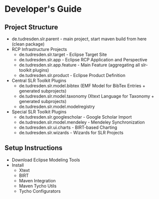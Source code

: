 # Developer's Guide #

## Project Structure ##

* de.tudresden.slr.parent - main project, start maven build from here (clean package)
* RCP Infrastructure Projects
  * de.tudresden.slr.target - Eclipse Target Site 
  * de.tudresden.slr.app - Eclipse RCP Application and Perspective
  * de.tudresden.slr.app.feature - Main Feature (aggregating all slr-toolkit plugins)
  * de.tudresden.slr.product - Eclipse Product Definition
* Central SLR Toolkit Plugins
  * de.tudresden.slr.model.bibtex (EMF Model for BibTex Entries + generated subprojects)
  * de.tudresden.slr.model.taxonomy (Xtext Language for Taxonomy + generated subprojects)
  * de.tudresden.slr.model.modelregistry
* Special SLR Toolkit Plugins
  * de.tudresden.slr.googlescholar - Google Scholar Import
  * de.tudresden.slr.model.mendeley - Mendeley Synchronization
  * de.tudresden.slr.ui.charts - BIRT-based Charting
  * de.tudresden.slr.wizards - Wizards for SLR Projects

## Setup Instructions ##

* Download Eclipse Modeling Tools
* Install 
  * Xtext
  * BIRT
  * Maven Integration
  * Maven Tycho Utils
  * Tycho Configurators
